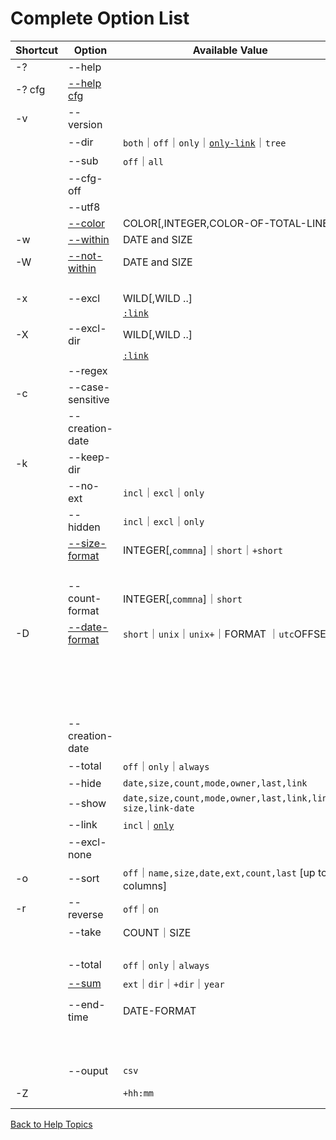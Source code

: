 ﻿# Complete Option List

| Shortcut | Option           | Available Value         | Example |
| -------- | ------           | ---------------         | ------- |
| -?       | --help           | 
| -? cfg   | [--help cfg](https://github.com/ck-yung/dir2cs/blob/main/docs/info-config-file.md) | 
| -v       | --version        | 
|          | --dir            | ```both```｜```off```｜```only```｜[```only-link```](https://github.com/ck-yung/dir2cs/blob/main/docs/info-link-dir.md)｜```tree```|```--dir tree```
|          | --sub            | ```off```｜```all``` | ```--sub all```
|          | --cfg-off        |
|          | --utf8           |
|          | [--color](https://github.com/ck-yung/dir2cs/blob/main/docs/info-color.md) | COLOR[,INTEGER,COLOR-OF-TOTAL-LINE] | ```--color green,10,cyan```
| -w       | [--within](https://github.com/ck-yung/dir2cs/blob/main/docs/info-within.md) | DATE and SIZE | ```-w 12Mb``` ```-w 3days```
| -W       | [--not-within](https://github.com/ck-yung/dir2cs/blob/main/docs/info-within.md) | DATE and SIZE | ```-W 10k``` ```-W 2hr```
|          |                  |              | ```-w 30days -W +7days```
| -x       | --excl           | WILD[,WILD ..]  | ```-x *.tmp,*.temp,:link```    |
|          |                  | [```:link```](https://github.com/ck-yung/dir2cs/blob/main/docs/info-link-file.md) |
| -X       | --excl-dir       | WILD[,WILD ..]  | ```-X obj,bin,:link```           |
|          |                  | [```:link```](https://github.com/ck-yung/dir2cs/blob/main/docs/info-link-dir.md) |
|          | --regex          |
| -c       | --case-sensitive |
|          | --creation-date  |
| -k       | --keep-dir       |
|          | --no-ext         | ```incl```｜```excl```｜```only``` | ```--no-ext excl```
|          | --hidden         | ```incl```｜```excl```｜```only``` | ```--hidden excl```
|          | [--size-format](https://github.com/ck-yung/dir2cs/blob/main/docs/info-size-format.md) | INTEGER[,```commna```]｜```short```｜```+short```  | ```--size-format 12,comma```
|          |                  |                         | ```--size-format short```
|          | --count-format   | INTEGER[,```commna```]｜```short``` | ```--size-format 12,comma```
| -D       | [--date-format](https://github.com/ck-yung/dir2cs/blob/main/docs/info-date-format.md) | ```short```｜```unix```｜```unix+```｜FORMAT ｜```utc```OFFSET | ```--date-format yyyy-MMM-ddTHH:mm:ss```
|          |                  |                               | ```--D yy-MM-dd%20HH:mm ``` [See also](https://github.com/ck-yung/dir2cs/blob/main/docs/info-encode-char.md)
|          |                  |                               | ```--D s ```
|          |                  |                               | ```--date-format utc+8 ```
|          |                  |                               | ```-Z +8```
|          | --creation-date  |
|          | --total          | ```off```｜```only```｜```always``` | ```--total always```
|          | --hide           | ```date,size,count,mode,owner,last,link``` | ```--show link```
|          | --show           | ```date,size,count,mode,owner,last,link,link-size,link-date``` | ```--hide link```
|          | --link           | ```incl```｜[```only```](https://github.com/ck-yung/dir2cs/blob/main/docs/info-link-file.md) | ```--link incl```
|          | --excl-none      | | Clear all ```--excl``` and ```--excl-dir``` |
| -o       | --sort           | ```off```｜```name,size,date,ext,count,last``` [up to 2 columns] | ```-o date```
| -r       | --reverse        | ```off```｜```on``` | ```--reverse off```
|          | --take           | COUNT｜SIZE  | ```--take 10```
|          |                  |              | ```--take 500Mb```
|          | --total          | ```off```｜```only```｜```always``` | ```--total always```
|          | [--sum](https://github.com/ck-yung/dir2cs/blob/main/docs/info-sum.md) | ```ext```｜```dir```｜```+dir```｜```year``` | ```--sum ext```
|          | --end-time       | DATE-FORMAT  | ```--end-time %22TimeZone%20%22zz``` [See also](https://github.com/ck-yung/dir2cs/blob/main/docs/info-encode-char.md)
|          |                  |              | ```--end-time %22Done%20at%20%22yyyy-MMM-dd%20HH:mm%20zz```
|          | --ouput          | ```csv```    | ```--output csv```
| -Z       |                  | ```+hh:mm``` | ```-Z +08``` to Hong Kong time zone ```+08:00```

 [Back to Help Topics](https://github.com/ck-yung/dir2cs/blob/main/docs/HELP.md)
